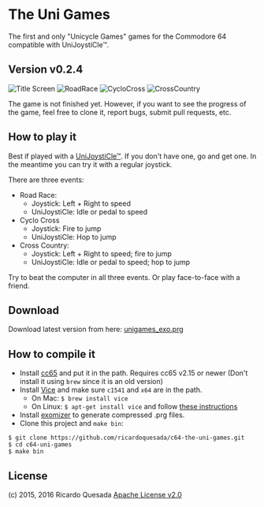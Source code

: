 # The Uni Games

The first and only "Unicycle Games" games for the Commodore 64 compatible with UniJoystiCle™.

## Version v0.2.4

![Title Screen](https://lh3.googleusercontent.com/-yQCSKtv_UFQ/V5ZT_h0yFAI/AAAAAAABe24/0kqLpZXgRVcHFsCEGYktsQwUe3q4E5JhACCo/s800/capture1.png)
![RoadRace](https://lh3.googleusercontent.com/-8hNjbAZFeQQ/V5ZT_lzJWEI/AAAAAAABe28/Vi5UdHVHvscV4jwW92_ne154eXWHQcatgCCo/s800/capture2.png)
![CycloCross](https://lh3.googleusercontent.com/-ce3uigCabI8/V5ZT_odzEcI/AAAAAAABe20/TXyhvXMrqZQb110Lb9xY76Ff5k1WFqHVwCCo/s800/capture3.png)
![CrossCountry](https://lh3.googleusercontent.com/-qYOFLfHu_Ac/V5ZU1lnd5-I/AAAAAAABe3A/LBW-xfCv_30HZhN5hlLnk1pRhRgafaBFQCCo/s800/capture5.png)

The game is not finished yet. However, if you want to see the progress of the game, feel free to clone it, report bugs, submit pull requests, etc.

## How to play it

Best if played with a [UniJoystiCle™](https://retro.moe/unijoysticle).
If you don't have one, go and get one. In the meantime you can try it with a regular joystick.

There are three events:

* Road Race:
   * Joystick: Left + Right to speed
   * UniJoystiCle: Idle or pedal to speed
* Cyclo Cross
   * Joystick: Fire to jump
   * UniJoystiCle: Hop to jump
* Cross Country:
   * Joystick: Left + Right to speed; fire to jump
   * UniJoystiCle: Idle or pedal to speed; hop to jump

Try to beat the computer in all three events. Or play face-to-face with a friend.

## Download

Download latest version from here: [unigames_exo.prg](https://github.com/ricardoquesada/c64-the-uni-games/raw/master/bin/unigames_exo.prg)

## How to compile it

- Install [cc65](http://cc65.github.io/cc65/) and put it in the path. Requires cc65 v2.15 or newer (Don't install it using `brew` since it is an old version)
- Install [Vice](http://vice-emu.sourceforge.net/) and make sure `c1541` and `x64` are in the path.
    - On Mac: `$ brew install vice`
    - On Linux: `$ apt-get install vice` and follow [these instructions](http://iseborn.eu/wiki/index.php?title=Ubuntu/Install_and_set_up_VICE)
- Install [exomizer](http://hem.bredband.net/magli143/exo/) to generate compressed .prg files.
- Clone this project and `make bin`:

```
$ git clone https://github.com/ricardoquesada/c64-the-uni-games.git
$ cd c64-uni-games
$ make bin
```

## License

(c) 2015, 2016 Ricardo Quesada
[Apache License v2.0](LICENSE)
